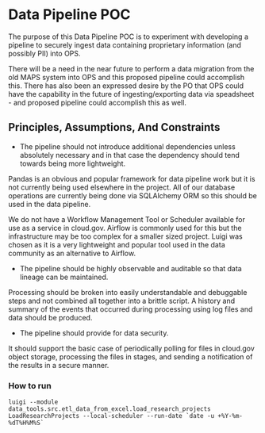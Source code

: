 # Data Pipeline POC

The purpose of this Data Pipeline POC is to experiment with developing a pipeline to securely ingest
data containing proprietary information (and possibly PII) into OPS.

There will be a need in the near future to perform a data migration from the old MAPS system into OPS
and this proposed pipeline could accomplish this.  There has also been an expressed desire by the PO that
OPS could have the capability in the future of ingesting/exporting data via speadsheet -
and proposed pipeline could accomplish this as well.

## Principles, Assumptions, And Constraints

* The pipeline should not introduce additional dependencies unless absolutely necessary and in that case
the dependency should tend towards being more lightweight.

Pandas is an obvious and popular framework for data pipeline work but it is not currently being
used elsewhere in the project.  All of our database operations are currently being done via
SQLAlchemy ORM so this should be used in the data pipeline.

We do not have a Workflow Management Tool or Scheduler available for use as a service in cloud.gov.
Airflow is commonly used for this but the infrastructure may be too complex for a smaller sized project.
Luigi was chosen as it is a very lightweight and popular tool used in the data community as an alternative
to Airflow.

* The pipeline should be highly observable and auditable so that data lineage can be maintained.

Processing should be broken into easily understandable and debuggable steps and not combined all together
into a brittle script.  A history and summary of the events that occurred during processing
using log files and data should be produced.

* The pipeline should provide for data security.

It should support the basic case of periodically polling for files in cloud.gov object storage, processing the
files in stages, and sending a notification of the results in a secure manner.



### How to run

```
luigi --module data_tools.src.etl_data_from_excel.load_research_projects LoadResearchProjects --local-scheduler --run-date `date -u +%Y-%m-%dT%H%M%S`
```
